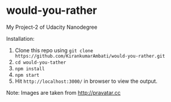 # would-you-rather
My Project-2 of Udacity Nanodegree

Installation:

1. Clone this repo using `git clone https://github.com/KirankumarAmbati/would-you-rather.git`
2. `cd would-you-tather`
3. `npm install`
4. `npm start`
5. Hit `http://localhost:3000/` in browser to view the output.

Note: Images are taken from http://pravatar.cc
